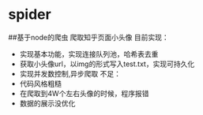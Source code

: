 # spider
##基于node的爬虫
爬取知乎页面小头像
目前实现：
 * 实现基本功能，实现连接队列池，哈希表去重
 * 获取小头像url，以img的形式写入test.txt，实现可持久化
 * 实现并发数控制,异步爬取
不足：
 * 代码风格粗糙
 * 在爬取到4W个左右头像的时候，程序报错
 * 数据的展示没优化

